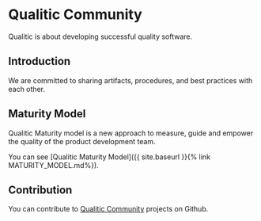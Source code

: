 # Qualitic Community

Qualitic is about developing successful quality software.

## Introduction

We are committed to sharing artifacts, procedures, and best practices with each other.

## Maturity Model

Qualitic Maturity model is a new approach to measure, guide and empower the quality of the product development team.

You can see [Qualitic Maturity Model]({{ site.baseurl }}{% link MATURITY_MODEL.md%}).

## Contribution

You can contribute to [Qualitic Community](https://github.com/qualiticcommunity) projects on Github.
